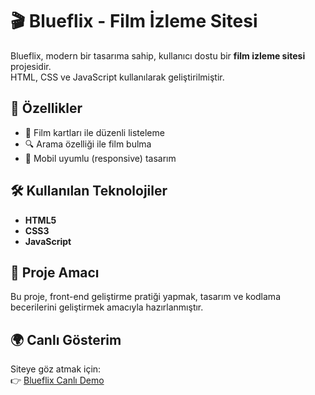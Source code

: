 # 🎬 Blueflix - Film İzleme Sitesi

Blueflix, modern bir tasarıma sahip, kullanıcı dostu bir **film izleme sitesi** projesidir.  
HTML, CSS ve JavaScript kullanılarak geliştirilmiştir.  

## 🚀 Özellikler
- 🎥 Film kartları ile düzenli listeleme  
- 🔍 Arama özelliği ile film bulma  
- 📱 Mobil uyumlu (responsive) tasarım  
 

## 🛠️ Kullanılan Teknolojiler
- **HTML5**  
- **CSS3**  
- **JavaScript**  

## 📂 Proje Amacı
Bu proje, front-end geliştirme pratiği yapmak, tasarım ve kodlama becerilerini geliştirmek amacıyla hazırlanmıştır.  

## 🌍 Canlı Gösterim
Siteye göz atmak için:  
👉 [Blueflix Canlı Demo](https://kucukkurt1.github.io/Blueflix--Movie-Website/)  
